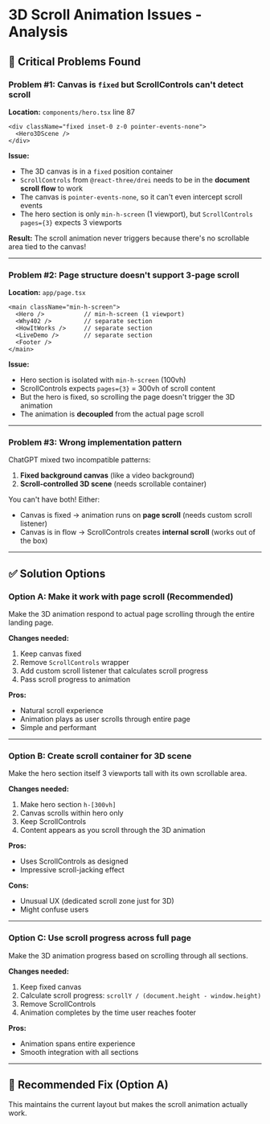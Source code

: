 # 3D Scroll Animation Issues - Analysis

## 🔴 Critical Problems Found

### **Problem #1: Canvas is `fixed` but ScrollControls can't detect scroll**
**Location:** `components/hero.tsx` line 87

```tsx
<div className="fixed inset-0 z-0 pointer-events-none">
  <Hero3DScene />
</div>
```

**Issue:** 
- The 3D canvas is in a `fixed` position container
- `ScrollControls` from `@react-three/drei` needs to be in the **document scroll flow** to work
- The canvas is `pointer-events-none`, so it can't even intercept scroll events
- The hero section is only `min-h-screen` (1 viewport), but `ScrollControls pages={3}` expects 3 viewports

**Result:** The scroll animation never triggers because there's no scrollable area tied to the canvas!

---

### **Problem #2: Page structure doesn't support 3-page scroll**
**Location:** `app/page.tsx`

```tsx
<main className="min-h-screen">
  <Hero />           // min-h-screen (1 viewport)
  <Why402 />         // separate section
  <HowItWorks />     // separate section
  <LiveDemo />       // separate section
  <Footer />
</main>
```

**Issue:**
- Hero section is isolated with `min-h-screen` (100vh)
- ScrollControls expects `pages={3}` = 300vh of scroll content
- But the hero is fixed, so scrolling the page doesn't trigger the 3D animation
- The animation is **decoupled** from the actual page scroll

---

### **Problem #3: Wrong implementation pattern**
ChatGPT mixed two incompatible patterns:

1. **Fixed background canvas** (like a video background)
2. **Scroll-controlled 3D scene** (needs scrollable container)

You can't have both! Either:
- Canvas is fixed → animation runs on **page scroll** (needs custom scroll listener)
- Canvas is in flow → ScrollControls creates **internal scroll** (works out of the box)

---

## ✅ Solution Options

### **Option A: Make it work with page scroll (Recommended)**

Make the 3D animation respond to actual page scrolling through the entire landing page.

**Changes needed:**
1. Keep canvas fixed
2. Remove `ScrollControls` wrapper
3. Add custom scroll listener that calculates scroll progress
4. Pass scroll progress to animation

**Pros:**
- Natural scroll experience
- Animation plays as user scrolls through entire page
- Simple and performant

---

### **Option B: Create scroll container for 3D scene**

Make the hero section itself 3 viewports tall with its own scrollable area.

**Changes needed:**
1. Make hero section `h-[300vh]` 
2. Canvas scrolls within hero only
3. Keep ScrollControls
4. Content appears as you scroll through the 3D animation

**Pros:**
- Uses ScrollControls as designed
- Impressive scroll-jacking effect

**Cons:**
- Unusual UX (dedicated scroll zone just for 3D)
- Might confuse users

---

### **Option C: Use scroll progress across full page**

Make the 3D animation progress based on scrolling through all sections.

**Changes needed:**
1. Keep fixed canvas
2. Calculate scroll progress: `scrollY / (document.height - window.height)`
3. Remove ScrollControls
4. Animation completes by the time user reaches footer

**Pros:**
- Animation spans entire experience
- Smooth integration with all sections

---

## 🔧 Recommended Fix (Option A)

This maintains the current layout but makes the scroll animation actually work.

